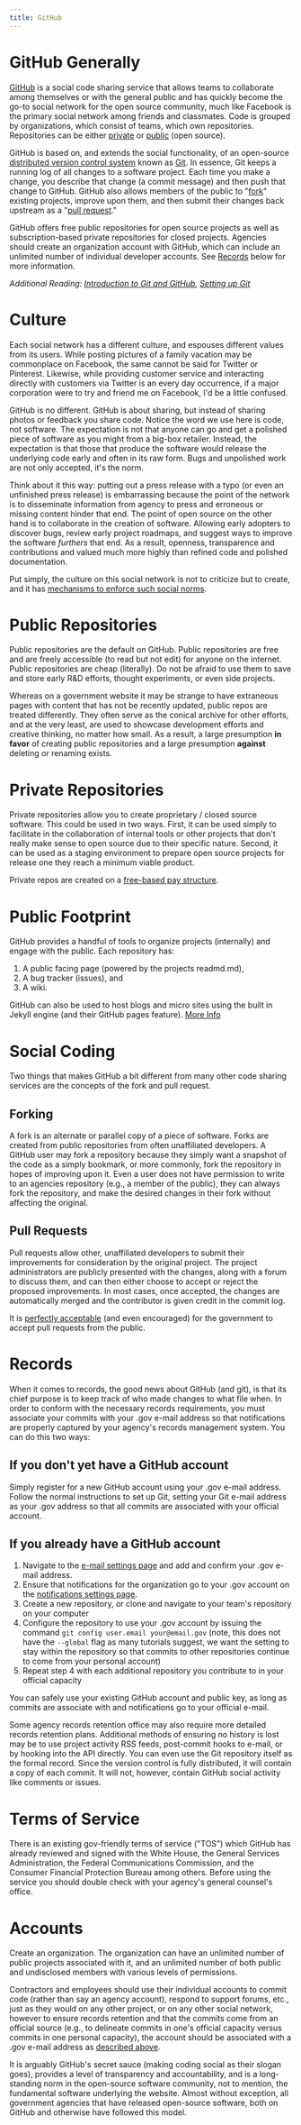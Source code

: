 ```yaml
---
title: GitHub
---
```


# GitHub Generally
[GitHub](http://github.com) is a social code sharing service that allows teams to collaborate among themselves or with the general public and has quickly become the go-to social network for the open source community, much like Facebook is the primary social network among friends and classmates. Code is grouped by organizations, which consist of teams, which own repositories. Repositories can be either [private](#private_repositories) or [public](#public_repositories) (open source).

GitHub is based on, and extends the social functionality, of an open-source [distributed version control system](http://en.wikipedia.org/wiki/Revision_control) known as [Git](http://en.wikipedia.org/wiki/Git_(software)). In essence, Git keeps a running log of all changes to a software project. Each time you make a change, you describe that change (a commit message) and then push that change to GitHub. GitHub also allows members of the public to "[fork](#forks)" existing projects, improve upon them, and then submit their changes back upstream as a "[pull request](#pull_requests)."

GitHub offers free public repositories for open source projects as well as subscription-based private repositories for closed projects. Agencies should create an organization account with GitHub, which can include an unlimited number of individual developer accounts. See [Records](#Records) below for more information.

_Additional Reading: [Introduction to Git and GitHub](https://help.github.com/), [Setting up Git](https://help.github.com/articles/set-up-git)_

# Culture
Each social network has a different culture, and espouses different values from its users. While posting pictures of a family vacation may be commonplace on Facebook, the same cannot be said for Twitter or Pinterest. Likewise, while providing customer service and interacting directly with customers via Twitter is an every day occurrence, if a major corporation were to try and friend me on Facebook, I'd be a little confused.

GitHub is no different. GitHub is about sharing, but instead of sharing photos or feedback you share code. Notice the word we use here is code, not software. The expectation is not that anyone can go and get a polished piece of software as you might from a big-box retailer. Instead, the expectation is that those that produce the software would release the underlying code early and often in its raw form. Bugs and unpolished work are not only accepted, it's the norm.

Think about it this way: putting out a press release with a typo (or even an unfinished press release) is embarrassing because the point of the network is to disseminate information from agency to press and erroneous or missing content hinder that end. The point of open source on the other hand is to collaborate in the creation of software. Allowing early adopters to discover bugs, review early project roadmaps, and suggest ways to improve the software _furthers_ that end. As a result, openness, transparence and contributions and valued much more highly than refined code and polished documentation.

Put simply, the culture on this social network is not to criticize but to create, and it has [mechanisms to enforce such social norms](https://github.com/WhiteHouse/petition/issues/2).

# Public Repositories
Public repositories are the default on GitHub. Public repositories are free and are freely accessible (to read but not edit) for anyone on the internet. Public repositories are cheap (literally). Do not be afraid to use them to save and store early R&D efforts, thought experiments, or even side projects.

Whereas on a government website it may be strange to have extraneous pages with content that has not be recently updated, public repos are treated differently. They often serve as the conical archive for other efforts, and at the very least, are used to showcase development efforts and creative thinking, no matter how small. As a result, a large presumption **in favor** of creating public repositories and a large presumption **against** deleting or renaming exists.

# Private Repositories
Private repositories allow you to create proprietary / closed source software. This could be used in two ways. First, it can be used simply to facilitate in the collaboration of internal tools or other projects that don't really make sense to open source due to their specific nature. Second, it can be used as a staging environment to prepare open source projects for release one they reach a minimum viable product.

Private repos are created on a [free-based pay structure](https://github.com/plans).

# Public Footprint
GitHub provides a handful of tools to organize projects (internally) and engage with the public. Each repository has:
1. A public facing page (powered by the projects readmd.md),
2. A bug tracker (issues), and
3. A wiki.

GitHub can also be used to host blogs and micro sites using the built in Jekyll engine (and their GitHub pages feature). [More Info](http://pages.github.com/)

# Social Coding
Two things that makes GitHub a bit different from many other code sharing services are the concepts of the fork and pull request.

## Forking
A fork is an alternate or parallel copy of a piece of software. Forks are created from public repositories from often unaffiliated developers. A GitHub user may fork a repository because they simply want a snapshot of the code as a simply bookmark, or more commonly, fork the repository in hopes of improving upon it. Even a user does not have permission to write to an agencies repository (e.g., a member of the public), they can always fork the repository, and make the desired changes in their fork without affecting the original.

## Pull Requests
Pull requests allow other, unaffiliated developers to submit their improvements for consideration by the original project. The project administrators are publicly presented with the changes, along with a forum to discuss them, and can then either choose to accept or reject the proposed improvements. In most cases, once accepted, the changes are automatically merged and the contributor is given credit in the commit log.

It is [perfectly acceptable](http://ben.balter.com/2012/04/15/cfpb-accepts-first-citizen-submitted-pull-request-on-behalf-of-federal-government/) (and even encouraged) for the government to accept pull requests from the public.

# Records
When it comes to records, the good news about GitHub (and git), is that its chief purpose is to keep track of who made changes to what file when. In order to conform with the necessary records requirements, you must associate your commits with your .gov e-mail address so that notifications are properly captured by your agency's records management system. You can do this two ways:

## If you don't yet have a GitHub account
Simply register for a new GitHub account using your .gov e-mail address. Follow the normal instructions to set up Git, setting your Git e-mail address as your .gov address so that all commits are associated with your official account.

## If you already have a GitHub account
1. Navigate to the [e-mail settings page](https://github.com/settings/emails) and add and confirm your .gov e-mail address.
2. Ensure that notifications for the organization go to your .gov account on the [notifications settings page](https://github.com/settings/notifications).
3. Create a new repository, or clone and navigate to your team's repository on your computer
4. Configure the repository to use your .gov account by issuing the command `git config user.email your@email.gov` (note, this does not have the `--global` flag as many tutorials suggest, we want the setting to stay within the repository so that commits to other repositories continue to come from your personal account)
5. Repeat step 4 with each additional repository you contribute to in your official capacity

You can safely use your existing GitHub account and public key, as long as commits are associate with and notifications go to your official e-mail.

Some agency records retention office may also require more detailed records retention plans. Additional methods of ensuring no history is lost may be to use project activity RSS feeds, post-commit hooks to e-mail, or by hooking into the API directly. You can even use the Git repository itself as the formal record. Since the version control is fully distributed, it will contain a copy of each commit. It will not, however, contain GitHub social activity like comments or issues.

# Terms of Service
There is an existing gov-friendly terms of service ("TOS") which GitHub has already reviewed and signed with the White House, the General Services Administration, the Federal Communications Commission, and the Consumer Financial Protection Bureau among others. Before using the service you should double check with your agency's general counsel's office.

# Accounts
Create an organization. The organization can have an unlimited number of public projects associated with it, and an unlimited number of both public and undisclosed members with various levels of permissions.

Contractors and employees should use their individual accounts to commit code (rather than say an agency account), respond to support forums, etc., just as they would on any other project, or on any other social network, however to ensure records retention and that the commits come from an official source (e.g., to delineate commits in one's official capacity versus commits in one personal capacity), the account should be associated with a .gov e-mail address as [described above](#records).

It is arguably GitHub's secret sauce (making coding social as their slogan goes), provides a level of transparency and accountability, and is a long-standing norm in the open-source software community, not to mention, the fundamental software underlying the website. Almost without exception, all government agencies that have released open-source software, both on GitHub and otherwise have followed this model.
